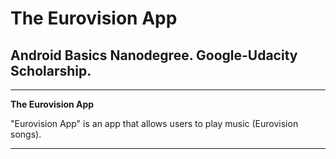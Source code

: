# **The Eurovision App**

## Android Basics Nanodegree. Google-Udacity Scholarship.

---

**The Eurovision App**

"Eurovision App" is an app that allows users to play music (Eurovision songs).


[//]: # (Images)

[image1]: Android-Basics-ND-The-Eurovision-App/Image1.png "Image 1"

[image2]: ./Image2.png "Image 2"

[image3]: ./Image3.png "Image 3"

[image4]: ./Image4.png "Image 4"

---

